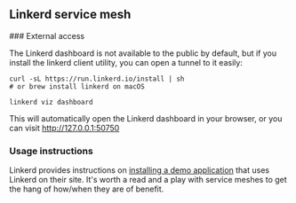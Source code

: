 ## Linkerd service mesh

### External access

The Linkerd dashboard is not available to the public by default, but if you install the linkerd client utility, you can open a tunnel to it easily:

```
curl -sL https://run.linkerd.io/install | sh
# or brew install linkerd on macOS

linkerd viz dashboard
```

This will automatically open the Linkerd dashboard in your browser, or you can visit http://127.0.0.1:50750

### Usage instructions

Linkerd provides instructions on [installing a demo application](https://linkerd.io/2/getting-started/#step-5-install-the-demo-app) that uses Linkerd on their site. It's worth a read and a play with service meshes to get the hang of how/when they are of benefit.
